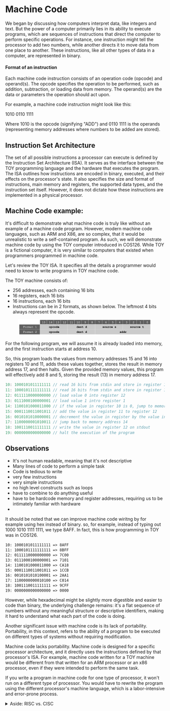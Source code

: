# Machine Code

We began by discussing how computers interpret data, like integers and text. But the power of a computer primarily lies in its ability to execute programs, which are sequences of instructions that direct the computer to perform specific operations. For instance, one instruction might tell the processor to add two numbers, while another directs it to move data from one place to another. These instructions, like all other types of data in a computer, are represented in binary.

#### Format of an instruction

Each machine code instruction consists of an operation code (opcode) and operand(s). The opcode specifies the operation to be performed, such as addition, subtraction, or loading data from memory. The operand(s) are the data or parameters the operation should act upon.&#x20;

For example, a machine code instruction might look like this:

1010 0110 1111&#x20;

Where 1010 is the opcode (signifying "ADD") and 0110 1111 is the operands (representing memory addresses where numbers to be added are stored).

## Instruction Set Architecture

The set of all possible instructions a processor can execute is defined by the Instruction Set Architecture (ISA). It serves as the interface between the TOY programming language and the hardware that executes the program. The ISA outlines how instructions are encoded in binary, executed, and their effects on the processor's state. It also specifies the size and format of instructions, main memory and registers, the supported data types, and the instruction set itself. However, it does not dictate how these instructions are implemented in a physical processor.

## Machine Code example:

It's difficult to demonstrate what machine code is truly like without an example of a machine code program. However, modern machine code languages, such as ARM and X86, are so complex, that it would be unrealistic to write a self-contained program. As such, we will demonstrate machine code by using the TOY computer introduced in COS126. While TOY is a fictional computer, it is very similar to computers that existed when programmers programmed in machine code.&#x20;

Let's review the TOY ISA. It specifies all the details a programmer would need to know to write programs in TOY machine code.&#x20;

The TOY machine consists of:

* 256 addresses, each containing 16 bits
* 16 registers, each 16 bits
* 16 instructions, each 16 bits&#x20;
* Instructions can be in 2 formats, as shown below. The leftmost 4 bits always represent the opcode.&#x20;

<figure><img src="../.gitbook/assets/Screenshot 2023-05-28 at 12.35.09 PM.png" alt=""><figcaption></figcaption></figure>



For the following program, we will assume it is already loaded into memory, and the first instruction starts at address 10. &#x20;





So, this program loads the values from memory addresses 15 and 16 into registers 10 and 11, adds these values together, stores the result in memory address 17, and then halts. Given the provided memory values, this program will effectively add 8 and 5, storing the result (13) in memory address 17.

```c
10: 1000101011111111 // read 16 bits from stdin and store in register 10
11: 1000101111111111 // read 16 bits from stdin and store in register 11
12: 0111110000000000 // load value 0 into register 12
13: 0111000100000001 // load value 1 intro register 1
14: 1100101000011000 // if the value in register 10 is 0, jump to memory address 18
15: 0001110011001011 // add the value in register 11 to register 12
16: 0010101010000001 // decrement the value in register by the value in register 1 (1)
17: 1100000001010011 // jump back to memory address 14
18: 1001110011111111 // write the value in register 12 on stdout
19: 0000000000000000 // halt the execution of the program
```

## Observations

* It's not human readable, meaning that it's not descriptive
* Many lines of code to perform a simple task
* Code is tedious to write&#x20;
* very few instructions
* very simple instructions
* no high level constructs such as loops
* have to combine to do anything useful
* have to be hardcode memory and register addresses, requiring us to be intimately familiar with hardware
*



It should be noted that we can improve machine code wiritng by for example using hex instead of binary. so, for example, instead of typing out 1000 1010 1111 1111, we type 8AFF. In fact, this is how programming in TOY was in COS126.&#x20;



```
10: 1000101011111111 => 8AFF
11: 1000101111111111 => 8BFF
12: 0111110000000000 => 7C00
13: 0111000100000001 => 7101
14: 1100101000011000 => CA18
15: 0001110011001011 => 1CCB
16: 0010101010100001 => 2AA1
17: 1100000000010100 => C014
18: 1001110011111111 => 9CFF
19: 0000000000000000 => 0000
```

However, while hexadecimal might be slightly more digestible and easier to code than binary, the underlying challenge remains: it's a flat sequence of numbers without any meaningful structure or descriptive identifiers, making it hard to understand what each part of the code is doing.

Another significant issue with machine code is its lack of portability. Portability, in this context, refers to the ability of a program to be executed on different types of systems without requiring modification.

Machine code lacks portability. Machine code is designed for a specific processor architecture, and it directly uses the instructions defined by that processor's ISA. For example, machine code written for a TOY machine would be different from that written for an ARM processor or an x86 processor, even if they were intended to perform the same task.&#x20;

If you write a program in machine code for one type of processor, it won't run on a different type of processor. You would have to rewrite the program using the different processor's machine language, which is a labor-intensive and error-prone process.

<details>

<summary>Aside: RISC vs. CISC</summary>

Instruction set architectures fall into one of two main categories: Reduced Instruction Set Computing (RISC) and Complex Instruction Set Computing (CISC).

RISC architectures, such as ARM, aim to simplify the set of possible instructions, enabling faster execution and reducing the complexity of the CPU. They rely on a philosophy of executing a single operation on each clock cycle, which makes them efficient and power-saving.

On the other hand, CISC architectures, like x86, contain a large number of complex instructions. This complexity can lead to increased functionality per instruction at the expense of slower clock speeds and higher power consumption

</details>
